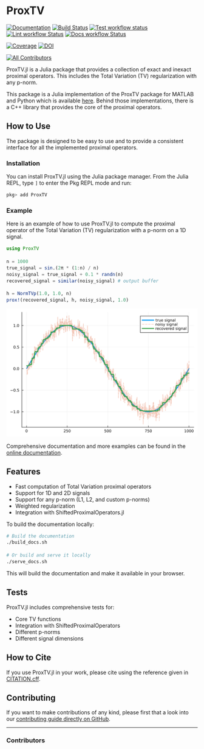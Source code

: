 # ProxTV

[![Documentation](https://img.shields.io/badge/docs-dev-blue.svg)](https://nathanemac.github.io/ProxTV.jl)
[![Build Status](https://github.com/nathanemac/ProxTV.jl/workflows/Test/badge.svg)](https://github.com/nathanemac/ProxTV.jl/actions)
[![Test workflow status](https://github.com/nathanemac/ProxTV.jl/actions/workflows/Test.yml/badge.svg?branch=main)](https://github.com/nathanemac/ProxTV.jl/actions/workflows/Test.yml?query=branch%3Amain)
[![Lint workflow Status](https://github.com/nathanemac/ProxTV.jl/actions/workflows/Lint.yml/badge.svg?branch=main)](https://github.com/nathanemac/ProxTV.jl/actions/workflows/Lint.yml?query=branch%3Amain)
[![Docs workflow Status](https://github.com/nathanemac/ProxTV.jl/actions/workflows/Docs.yml/badge.svg?branch=main)](https://github.com/nathanemac/ProxTV.jl/actions/workflows/Docs.yml?query=branch%3Amain)

[![Coverage](https://codecov.io/gh/nathanemac/ProxTV.jl/branch/main/graph/badge.svg)](https://codecov.io/gh/nathanemac/ProxTV.jl)
[![DOI](https://zenodo.org/badge/DOI/FIXME)](https://doi.org/FIXME)

[![All Contributors](https://img.shields.io/github/all-contributors/nathanemac/ProxTV.jl?labelColor=5e1ec7&color=c0ffee&style=flat-square)](#contributors)

ProxTV.jl is a Julia package that provides a collection of exact and inexact proximal operators. This includes the Total Variation (TV) regularization with any p-norm.

This package is a Julia implementation of the ProxTV package for MATLAB and Python which is available [here](https://github.com/albarji/proxTV). Behind those implementations, there is a C++ library that provides the core of the proximal operators.

## How to Use

The package is designed to be easy to use and to provide a consistent interface for all the implemented proximal operators.

### Installation

You can install ProxTV.jl using the Julia package manager. From the Julia REPL, type `]` to enter the Pkg REPL mode and run:

```julia
pkg> add ProxTV
```

### Example

Here is an example of how to use ProxTV.jl to compute the proximal operator of the Total Variation (TV) regularization with a p-norm on a 1D signal.

```julia
using ProxTV

n = 1000
true_signal = sin.(2π * (1:n) / n)
noisy_signal = true_signal + 0.1 * randn(n)
recovered_signal = similar(noisy_signal) # output buffer

h = NormTVp(1.0, 1.0, n)
prox!(recovered_signal, h, noisy_signal, 1.0)
```

![Result](src/assets/simple_example_plot.png)

Comprehensive documentation and more examples can be found in the [online documentation](https://nathanemac.github.io/ProxTV.jl).

## Features

- Fast computation of Total Variation proximal operators
- Support for 1D and 2D signals
- Support for any p-norm (L1, L2, and custom p-norms)
- Weighted regularization
- Integration with ShiftedProximalOperators.jl

To build the documentation locally:

```bash
# Build the documentation
./build_docs.sh

# Or build and serve it locally
./serve_docs.sh
```

This will build the documentation and make it available in your browser.

## Tests

ProxTV.jl includes comprehensive tests for:

- Core TV functions
- Integration with ShiftedProximalOperators
- Different p-norms
- Different signal dimensions

## How to Cite

If you use ProxTV.jl in your work, please cite using the reference given in [CITATION.cff](https://github.com/nathanemac/ProxTV.jl/blob/main/CITATION.cff).

## Contributing

If you want to make contributions of any kind, please first that a look into our [contributing guide directly on GitHub](docs/src/90-contributing.md).

---

### Contributors

<!-- ALL-CONTRIBUTORS-LIST:START - Do not remove or modify this section -->
<!-- prettier-ignore-start -->
<!-- markdownlint-disable -->

<!-- markdownlint-restore -->
<!-- prettier-ignore-end -->

<!-- ALL-CONTRIBUTORS-LIST:END -->
